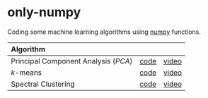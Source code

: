 # only-numpy
Coding some machine learning algorithms using [numpy](https://numpy.org/) functions.

| Algorithm |&nbsp;|&nbsp;|
| :--- | :---: | :---: |
| Principal Component Analysis ($PCA$) | [code](https://github.com/mashaan14/only-numpy/blob/main/only_numpy_pca.ipynb) | [video](https://youtube.com/shorts/K4GjsVPy9KY?feature=share) |
| $k$-means | [code](https://github.com/mashaan14/only-numpy/blob/main/only_numpy_kmeans.ipynb) | [video](https://youtube.com/shorts/t7JJEy70YFA?feature=share) |
| Spectral Clustering | [code](https://github.com/mashaan14/only-numpy/blob/main/only_numpy_spectral_clustering.ipynb) | [video](https://youtube.com/shorts/ccWOllnyrH4?feature=share) |
